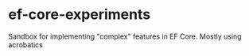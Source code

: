 # ef-core-experiments
Sandbox for implementing "complex" features in EF Core. Mostly using acrobatics
